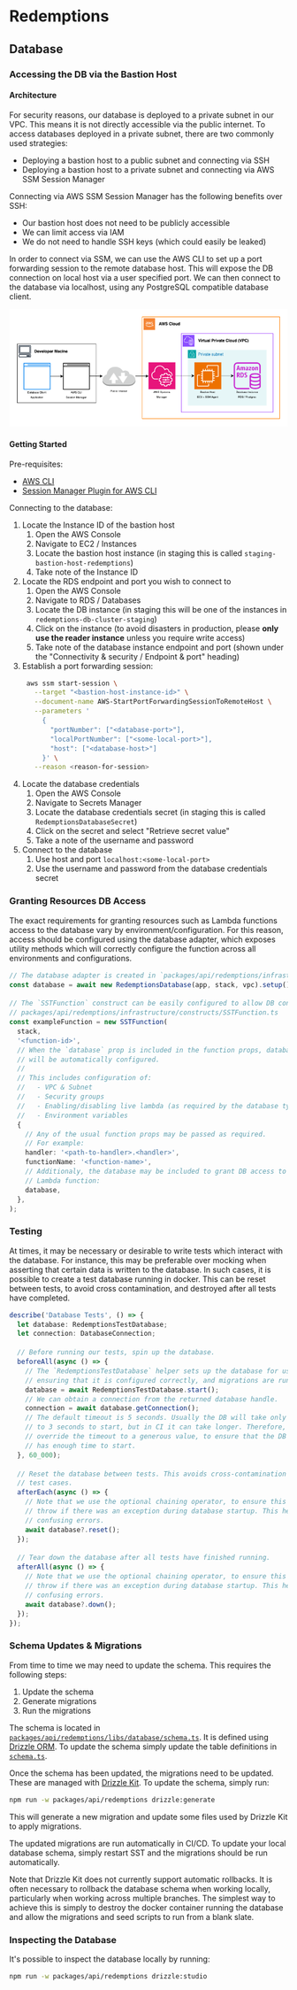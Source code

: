# Redemptions

## Database

### Accessing the DB via the Bastion Host

#### Architecture

For security reasons, our database is deployed to a private subnet in our VPC. This means it is not directly accessible via the public internet. To access databases deployed in a private subnet, there are two commonly used strategies:

- Deploying a bastion host to a public subnet and connecting via SSH
- Deploying a bastion host to a private subnet and connecting via AWS SSM Session Manager

Connecting via AWS SSM Session Manager has the following benefits over SSH:

- Our bastion host does not need to be publicly accessible
- We can limit access via IAM
- We do not need to handle SSH keys (which could easily be leaked)

In order to connect via SSM, we can use the AWS CLI to set up a port forwarding session to the remote database host. This will expose the DB connection on local host via a user specified port. We can then connect to the database via localhost, using any PostgreSQL compatible database client.

![SSM Bastion Host Architecture](./.assets/SSM-bastion-host-architecture.png)

#### Getting Started

Pre-requisites:

- [AWS CLI](https://aws.amazon.com/cli/)
- [Session Manager Plugin for AWS CLI](https://docs.aws.amazon.com/systems-manager/latest/userguide/session-manager-working-with-install-plugin.html)

Connecting to the database:

1. Locate the Instance ID of the bastion host
   1. Open the AWS Console
   2. Navigate to EC2 / Instances
   3. Locate the bastion host instance (in staging this is called `staging-bastion-host-redemptions`)
   4. Take note of the Instance ID
2. Locate the RDS endpoint and port you wish to connect to
   1. Open the AWS Console
   2. Navigate to RDS / Databases
   3. Locate the DB instance (in staging this will be one of the instances in `redemptions-db-cluster-staging`)
   4. Click on the instance (to avoid disasters in production, please **only use the reader instance** unless you require write access)
   5. Take note of the database instance endpoint and port (shown under the "Connectivity & security / Endpoint & port" heading)
3. Establish a port forwarding session:
   ```sh
    aws ssm start-session \
      --target "<bastion-host-instance-id>" \
      --document-name AWS-StartPortForwardingSessionToRemoteHost \
      --parameters '
        {
          "portNumber": ["<database-port>"],
          "localPortNumber": ["<some-local-port>"],
          "host": ["<database-host>"]
        }' \
      --reason <reason-for-session>
   ```
4. Locate the database credentials
   1. Open the AWS Console
   2. Navigate to Secrets Manager
   3. Locate the database credentials secret (in staging this is called `RedemptionsDatabaseSecret`)
   4. Click on the secret and select "Retrieve secret value"
   5. Take a note of the username and password
5. Connect to the database
   1. Use host and port `localhost:<some-local-port>`
   2. Use the username and password from the database credentials secret

### Granting Resources DB Access

The exact requirements for granting resources such as Lambda functions access to the database vary by environment/configuration. For this reason, access should be configured using the database adapter, which exposes utility methods which will correctly configure the function across all environments and configurations.

```ts
// The database adapter is created in `packages/api/redemptions/infrastructure/stack.ts`.
const database = await new RedemptionsDatabase(app, stack, vpc).setup();

// The `SSTFunction` construct can be easily configured to allow DB connections.
// packages/api/redemptions/infrastructure/constructs/SSTFunction.ts
const exampleFunction = new SSTFunction(
  stack,
  '<function-id>',
  // When the `database` prop is included in the function props, database access
  // will be automatically configured.
  //
  // This includes configuration of:
  //   - VPC & Subnet
  //   - Security groups
  //   - Enabling/disabling live lambda (as required by the database type)
  //   - Environment variables
  {
    // Any of the usual function props may be passed as required.
    // For example:
    handler: '<path-to-handler>.<handler>',
    functionName: '<function-name>',
    // Additionaly, the database may be included to grant DB access to the
    // Lambda function:
    database,
  },
);
```

### Testing

At times, it may be necessary or desirable to write tests which interact with the database. For instance, this may be preferable over mocking when asserting that certain data is written to the database. In such cases, it is possible to create a test database running in docker. This can be reset between tests, to avoid cross contamination, and destroyed after all tests have completed.

```ts
describe('Database Tests', () => {
  let database: RedemptionsTestDatabase;
  let connection: DatabaseConnection;

  // Before running our tests, spin up the database.
  beforeAll(async () => {
    // The `RedemptionsTestDatabase` helper sets up the database for us,
    // ensuring that it is configured correctly, and migrations are run.
    database = await RedemptionsTestDatabase.start();
    // We can obtain a connection from the returned database handle.
    connection = await database.getConnection();
    // The default timeout is 5 seconds. Usually the DB will take only around 2
    // to 3 seconds to start, but in CI it can take longer. Therefore, we
    // override the timeout to a generous value, to ensure that the DB always
    // has enough time to start.
  }, 60_000);

  // Reset the database between tests. This avoids cross-contamination between
  // test cases.
  afterEach(async () => {
    // Note that we use the optional chaining operator, to ensure this doesn't
    // throw if there was an exception during database startup. This help avoid
    // confusing errors.
    await database?.reset();
  });

  // Tear down the database after all tests have finished running.
  afterAll(async () => {
    // Note that we use the optional chaining operator, to ensure this doesn't
    // throw if there was an exception during database startup. This help avoid
    // confusing errors.
    await database?.down();
  });
});
```

### Schema Updates & Migrations

From time to time we may need to update the schema. This requires the following steps:

1. Update the schema
2. Generate migrations
3. Run the migrations

The schema is located in [`packages/api/redemptions/libs/database/schema.ts`](src/database/schema.ts). It is defined using [Drizzle ORM](https://orm.drizzle.team/). To update the schema simply update the table definitions in [`schema.ts`](src/database/schema.ts).

Once the schema has been updated, the migrations need to be updated. These are managed with [Drizzle Kit](https://orm.drizzle.team/kit-docs/overview). To update the schema, simply run:

```sh
npm run -w packages/api/redemptions drizzle:generate
```

This will generate a new migration and update some files used by Drizzle Kit to apply migrations.

The updated migrations are run automatically in CI/CD. To update your local database schema, simply restart SST and the migrations should be run automatically.

Note that Drizzle Kit does not currently support automatic rollbacks. It is often necessary to rollback the database schema when working locally, particularly when working across multiple branches. The simplest way to achieve this is simply to destroy the docker container running the database and allow the migrations and seed scripts to run from a blank slate.

### Inspecting the Database

It's possible to inspect the database locally by running:

```sh
npm run -w packages/api/redemptions drizzle:studio
```
